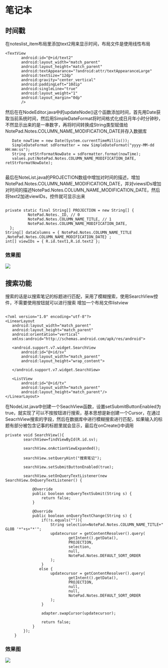 # 笔记本
## 时间戳
 在noteslist_item布局里添加text2用来显示时间，布局文件是使用线性布局
 
 ```
 <TextView
        android:id="@+id/text2"
        android:layout_width="match_parent"
        android:layout_height="match_parent"
        android:textAppearance="?android:attr/textAppearanceLarge"
        android:textSize="12dp"
        android:gravity="center_vertical"
        android:paddingLeft="10dip"
        android:singleLine="true"
        android:layout_weight="1"
        android:layout_margin="0dp"
        />
   ```
      
     
  然后在在NodeEditor.java中的updateNode()这个函数添加时间，首先用Date获取当前系统时间，然后用SimpleDateFormat将时间格式化成日月年小时分钟秒，不然显示出来的是一串数字，再将时间转换成String类型赋值给NotePad.Notes.COLUMN_NAME_MODIFICATION_DATE并存入数据库
  
  ```
     Date nowTime = new Date(System.currentTimeMillis());
     SimpleDateFormat sdFormatter = new SimpleDateFormat("yyyy-MM-dd HH:mm:ss");
     String retStrFormatNowDate = sdFormatter.format(nowTime);
     values.put(NotePad.Notes.COLUMN_NAME_MODIFICATION_DATE, retStrFormatNowDate);
     
  ```
  
  最后在NoteList.java的PROJECTION数组中增加对时间的描述，增加 NotePad.Notes.COLUMN_NAME_MODIFICATION_DATE，并对viewsIDs增加对时间的描述NotePad.Notes.COLUMN_NAME_MODIFICATION_DATE，然后将text2加进viewIDs，控件就可显示出来
  
  ```
  
  private static final String[] PROJECTION = new String[] {
            NotePad.Notes._ID, // 0
            NotePad.Notes.COLUMN_NAME_TITLE, // 1
            NotePad.Notes.COLUMN_NAME_MODIFICATION_DATE,
    };
 String[] dataColumns = { NotePad.Notes.COLUMN_NAME_TITLE ,NotePad.Notes.COLUMN_NAME_MODIFICATION_DATE} ;
 int[] viewIDs = { R.id.text1,R.id.text2 };

  ```

### 效果图
<image src="https://github.com/xiezhenqun/Android/blob/master/NotePad-master/screen/time.png">
 
 ## 搜索功能
 搜索的话是以搜索笔记的标题进行匹配，采用了模糊搜索，使用SearchView控件，不需要使用按钮就可以进行搜索
 增加一个布局文件listview
 
 ```
 
 <?xml version="1.0" encoding="utf-8"?>
<LinearLayout
    android:layout_width="match_parent"
    android:layout_height="match_parent"
    android:orientation="vertical"
    xmlns:android="http://schemas.android.com/apk/res/android">

    <android.support.v7.widget.SearchView
        android:id="@+id/sv"
        android:layout_width="match_parent"
        android:layout_height="wrap_content">

    </android.support.v7.widget.SearchView>

    <ListView
        android:id="@+id/tv"
        android:layout_width="match_parent"
        android:layout_height="match_parent"/>
</LinearLayout>

```

在NodeList.java中创建一个SeachView函数，设置setSubmitButtonEnabled为true，就实现了可以不按按钮进行搜索，基本思想是新创建一个Cursor，在通过SeacrhView搜索的字段，然后在数据库中进行模糊搜索进行匹配，如果输入的标题有部分被包含记事的标题里就会显示，最后在onCreate()中调用

```
private void SearchView(){
        searchView=findViewById(R.id.sv);
        
        searchView.onActionViewExpanded();
        
        searchView.setQueryHint("搜索笔记");
        
        searchView.setSubmitButtonEnabled(true);
        
        searchView.setOnQueryTextListener(new SearchView.OnQueryTextListener() {
            
            @Override
            public boolean onQueryTextSubmit(String s) {
                return false;
            }
            
            @Override
            public boolean onQueryTextChange(String s) {
                if(!s.equals("")){
                    String selection=NotePad.Notes.COLUMN_NAME_TITLE+" GLOB '*"+s+"*'";
                    updatecursor = getContentResolver().query(
                            getIntent().getData(),            
                            PROJECTION,                      
                            selection,                             
                            null,                             
                            NotePad.Notes.DEFAULT_SORT_ORDER  
                    );
                }
               else {
                    updatecursor = getContentResolver().query(
                            getIntent().getData(),            
                            PROJECTION,                       
                            null,                             
                            null,                             
                            NotePad.Notes.DEFAULT_SORT_ORDER  
                    );
                }
                
                adapter.swapCursor(updatecursor);
               
                return false;
            }
        });
    }

```

### 效果图
<image src="https://github.com/xiezhenqun/Android/blob/master/NotePad-master/screen/SB~V%25XM%7DMHSRZPQIYIZU%5D~9.png">
